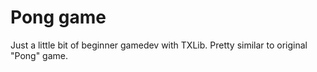 # Pong game
Just a little bit of beginner gamedev with TXLib. Pretty similar to original "Pong" game.
